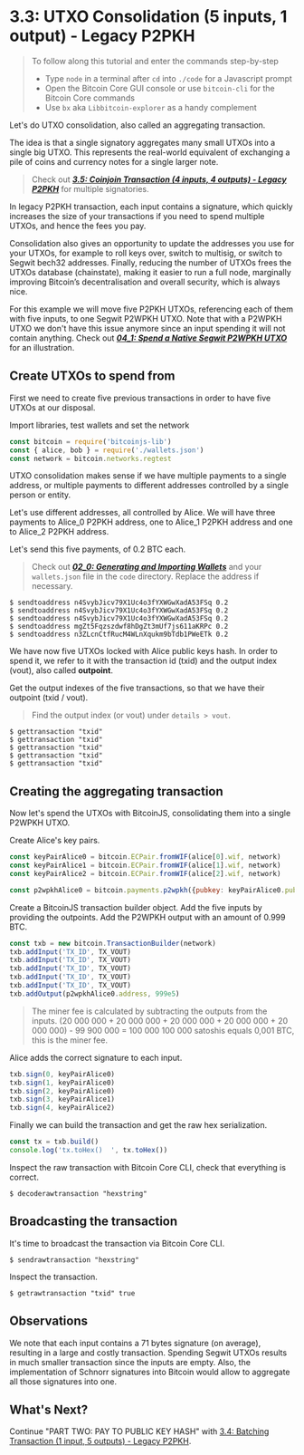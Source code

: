 # 3.3: UTXO Consolidation (5 inputs, 1 output) - Legacy P2PKH

> To follow along this tutorial and enter the commands step-by-step
> * Type `node` in a terminal after `cd` into `./code` for a Javascript prompt
> * Open the Bitcoin Core GUI console or use `bitcoin-cli` for the Bitcoin Core commands
> * Use `bx` aka `Libbitcoin-explorer` as a handy complement 


Let's do UTXO consolidation, also called an aggregating transaction.

The idea is that a single signatory aggregates many small UTXOs into a single big UTXO. This represents the real-world 
equivalent of exchanging a pile of coins and currency notes for a single larger note. 
> Check out **_[3.5: Coinjoin Transaction (4 inputs, 4 outputs) - Legacy P2PKH](03_5_P2PKH_Coinjoin_Tx_4_4.md)_** for 
> multiple signatories.

In legacy P2PKH transaction, each input contains a signature, which quickly increases the size of your transactions if 
you need to spend multiple UTXOs, and hence the fees you pay.

Consolidation also gives an opportunity to update the addresses you use for your UTXOs, for example to roll keys over, 
switch to multisig, or switch to Segwit bech32 addresses.
Finally, reducing the number of UTXOs frees the UTXOs database (chainstate), making it easier to run a full node, 
marginally improving Bitcoin’s decentralisation and overall security, which is always nice.

For this example we will move five P2PKH UTXOs, referencing each of them with five inputs, to one Segwit P2WPKH UTXO.
Note that with a P2WPKH UTXO we don't have this issue anymore since an input spending it will not contain anything.
Check out **_[04_1: Spend a Native Segwit P2WPKH UTXO](04_1_P2WPKH_Spend_1_1.md)_** for an illustration.


## Create UTXOs to spend from

First we need to create five previous transactions in order to have five UTXOs at our disposal.

Import libraries, test wallets and set the network
```javascript
const bitcoin = require('bitcoinjs-lib')
const { alice, bob } = require('./wallets.json')
const network = bitcoin.networks.regtest
```

UTXO consolidation makes sense if we have multiple payments to a single address, or multiple payments to different 
addresses controlled by a single person or entity.

Let's use different addresses, all controlled by Alice.
We will have three payments to Alice_0 P2PKH address, one to Alice_1 P2PKH address and one to Alice_2 P2PKH address.

Let's send this five payments, of 0.2 BTC each. 
> Check out **_[02_0: Generating and Importing Wallets](02_0_Generating_and_Importing_Wallets.md)_** and your `wallets.json`
> file in the `code` directory. Replace the address if necessary.
```
$ sendtoaddress n4SvybJicv79X1Uc4o3fYXWGwXadA53FSq 0.2
$ sendtoaddress n4SvybJicv79X1Uc4o3fYXWGwXadA53FSq 0.2
$ sendtoaddress n4SvybJicv79X1Uc4o3fYXWGwXadA53FSq 0.2
$ sendtoaddress mgZt5Fqzszdwf8hDgZt3mUf7js611aKRPc 0.2
$ sendtoaddress n3ZLcnCtfRucM4WLnXqukm9bTdb1PWeETk 0.2
```

We have now five UTXOs locked with Alice public keys hash. 
In order to spend it, we refer to it with the transaction id (txid) and the output index (vout), also called **outpoint**.

Get the output indexes of the five transactions, so that we have their outpoint (txid / vout).
> Find the output index (or vout) under `details > vout`.
```
$ gettransaction "txid"
$ gettransaction "txid"
$ gettransaction "txid"
$ gettransaction "txid"
$ gettransaction "txid"
```


## Creating the aggregating transaction

Now let's spend the UTXOs with BitcoinJS, consolidating them into a single P2WPKH UTXO.

Create Alice's key pairs. 
```javascript
const keyPairAlice0 = bitcoin.ECPair.fromWIF(alice[0].wif, network)
const keyPairAlice1 = bitcoin.ECPair.fromWIF(alice[1].wif, network)
const keyPairAlice2 = bitcoin.ECPair.fromWIF(alice[2].wif, network)
```

```javascript
const p2wpkhAlice0 = bitcoin.payments.p2wpkh({pubkey: keyPairAlice0.publicKey, network})
```

Create a BitcoinJS transaction builder object.
Add the five inputs by providing the outpoints.
Add the P2WPKH output with an amount of 0.999 BTC.
```javascript
const txb = new bitcoin.TransactionBuilder(network)
txb.addInput('TX_ID', TX_VOUT)
txb.addInput('TX_ID', TX_VOUT)
txb.addInput('TX_ID', TX_VOUT)
txb.addInput('TX_ID', TX_VOUT)
txb.addInput('TX_ID', TX_VOUT)
txb.addOutput(p2wpkhAlice0.address, 999e5) 
```

> The miner fee is calculated by subtracting the outputs from the inputs.
> (20 000 000 + 20 000 000 + 20 000 000 + 20 000 000 + 20 000 000) - 99 900 000 = 100 000
> 100 000 satoshis equals 0,001 BTC, this is the miner fee.

Alice adds the correct signature to each input. 
```javascript
txb.sign(0, keyPairAlice0)
txb.sign(1, keyPairAlice0)
txb.sign(2, keyPairAlice0)
txb.sign(3, keyPairAlice1)
txb.sign(4, keyPairAlice2)
```

Finally we can build the transaction and get the raw hex serialization.
```javascript
const tx = txb.build()
console.log('tx.toHex()  ', tx.toHex())
```

Inspect the raw transaction with Bitcoin Core CLI, check that everything is correct.
```
$ decoderawtransaction "hexstring"
```


## Broadcasting the transaction

It's time to broadcast the transaction via Bitcoin Core CLI.
```
$ sendrawtransaction "hexstring"
```

Inspect the transaction.
```
$ getrawtransaction "txid" true
```


## Observations

We note that each input contains a 71 bytes signature (on average), resulting in a large and costly transaction.
Spending Segwit UTXOs results in much smaller transaction since the inputs are empty.
Also, the implementation of Schnorr signatures into Bitcoin would allow to aggregate all those signatures into one.  


## What's Next?

Continue "PART TWO: PAY TO PUBLIC KEY HASH" with [3.4: Batching Transaction (1 input, 5 outputs) - Legacy P2PKH](03_4_P2PKH_Batching_Tx_1_5.md).
